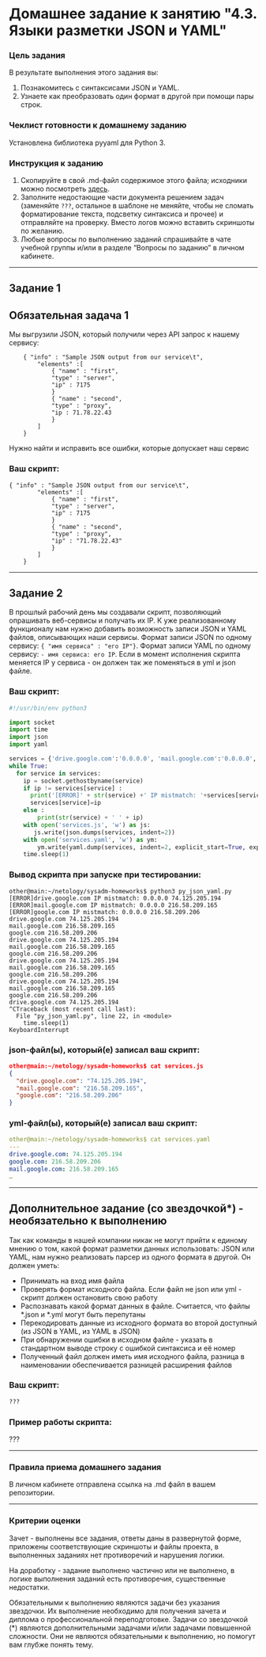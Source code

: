 # Домашнее задание к занятию "4.3. Языки разметки JSON и YAML"

### Цель задания

В результате выполнения этого задания вы:

1. Познакомитесь с синтаксисами JSON и YAML.
2. Узнаете как преобразовать один формат в другой при помощи пары строк.

### Чеклист готовности к домашнему заданию

Установлена библиотека pyyaml для Python 3.

### Инструкция к заданию 

1. Скопируйте в свой .md-файл содержимое этого файла; исходники можно посмотреть [здесь](https://raw.githubusercontent.com/netology-code/sysadm-homeworks/devsys-24/04-script-03-yaml/README.md).
2. Заполните недостающие части документа решением задач (заменяйте `???`, остальное в шаблоне не меняйте, чтобы не сломать форматирование текста, подсветку синтаксиса и прочее) и отправляйте на проверку. Вместо логов можно вставить скриншоты по желанию.
3. Любые вопросы по выполнению заданий спрашивайте в чате учебной группы и/или в разделе “Вопросы по заданию” в личном кабинете.


------

## Задание 1

## Обязательная задача 1
Мы выгрузили JSON, который получили через API запрос к нашему сервису:

```
    { "info" : "Sample JSON output from our service\t",
        "elements" :[
            { "name" : "first",
            "type" : "server",
            "ip" : 7175 
            }
            { "name" : "second",
            "type" : "proxy",
            "ip : 71.78.22.43
            }
        ]
    }
```
  Нужно найти и исправить все ошибки, которые допускает наш сервис

### Ваш скрипт:
```
{ "info" : "Sample JSON output from our service\t",
        "elements" :[
            { "name" : "first",
            "type" : "server",
            "ip" : 7175 
            }
            { "name" : "second",
            "type" : "proxy",
            "ip" : "71.78.22.43"
            }
        ]
    }
```

---

## Задание 2

В прошлый рабочий день мы создавали скрипт, позволяющий опрашивать веб-сервисы и получать их IP. К уже реализованному функционалу нам нужно добавить возможность записи JSON и YAML файлов, описывающих наши сервисы. Формат записи JSON по одному сервису: `{ "имя сервиса" : "его IP"}`. Формат записи YAML по одному сервису: `- имя сервиса: его IP`. Если в момент исполнения скрипта меняется IP у сервиса - он должен так же поменяться в yml и json файле.

### Ваш скрипт:
```python
#!/usr/bin/env python3

import socket
import time
import json
import yaml

services = {'drive.google.com':'0.0.0.0', 'mail.google.com':'0.0.0.0', 'google.com': '0.0.0.0'}
while True:
  for service in services:
    ip = socket.gethostbyname(service)
    if ip != services[service] :
      print('[ERROR]' + str(service) +' IP mistmatch: '+services[service]+' '+ip)
      services[service]=ip
    else :
        print(str(service) + ' ' + ip)
    with open('services.js', 'w') as js:
       js.write(json.dumps(services, indent=2))
    with open('services.yaml', 'w') as ym:
        ym.write(yaml.dump(services, indent=2, explicit_start=True, explicit_end=True))
    time.sleep(1)

```

### Вывод скрипта при запуске при тестировании:
```
other@main:~/netology/sysadm-homeworks$ python3 py_json_yaml.py
[ERROR]drive.google.com IP mistmatch: 0.0.0.0 74.125.205.194
[ERROR]mail.google.com IP mistmatch: 0.0.0.0 216.58.209.165
[ERROR]google.com IP mistmatch: 0.0.0.0 216.58.209.206
drive.google.com 74.125.205.194
mail.google.com 216.58.209.165
google.com 216.58.209.206
drive.google.com 74.125.205.194
mail.google.com 216.58.209.165
google.com 216.58.209.206
drive.google.com 74.125.205.194
mail.google.com 216.58.209.165
google.com 216.58.209.206
drive.google.com 74.125.205.194
mail.google.com 216.58.209.165
google.com 216.58.209.206
drive.google.com 74.125.205.194
^CTraceback (most recent call last):
  File "py_json_yaml.py", line 22, in <module>
    time.sleep(1)
KeyboardInterrupt

```

### json-файл(ы), который(е) записал ваш скрипт:
```json
other@main:~/netology/sysadm-homeworks$ cat services.js
{
  "drive.google.com": "74.125.205.194",
  "mail.google.com": "216.58.209.165",
  "google.com": "216.58.209.206"
}

```

### yml-файл(ы), который(е) записал ваш скрипт:
```yaml
other@main:~/netology/sysadm-homeworks$ cat services.yaml
---
drive.google.com: 74.125.205.194
google.com: 216.58.209.206
mail.google.com: 216.58.209.165
…

```

---

## Дополнительное задание (со звездочкой*) - необязательно к выполнению

Так как команды в нашей компании никак не могут прийти к единому мнению о том, какой формат разметки данных использовать: JSON или YAML, нам нужно реализовать парсер из одного формата в другой. Он должен уметь:
   * Принимать на вход имя файла
   * Проверять формат исходного файла. Если файл не json или yml - скрипт должен остановить свою работу
   * Распознавать какой формат данных в файле. Считается, что файлы *.json и *.yml могут быть перепутаны
   * Перекодировать данные из исходного формата во второй доступный (из JSON в YAML, из YAML в JSON)
   * При обнаружении ошибки в исходном файле - указать в стандартном выводе строку с ошибкой синтаксиса и её номер
   * Полученный файл должен иметь имя исходного файла, разница в наименовании обеспечивается разницей расширения файлов

### Ваш скрипт:
```python
???
```

### Пример работы скрипта:
???

----

### Правила приема домашнего задания

В личном кабинете отправлена ссылка на .md файл в вашем репозитории.

-----

### Критерии оценки

Зачет - выполнены все задания, ответы даны в развернутой форме, приложены соответствующие скриншоты и файлы проекта, в выполненных заданиях нет противоречий и нарушения логики.

На доработку - задание выполнено частично или не выполнено, в логике выполнения заданий есть противоречия, существенные недостатки. 
 
Обязательными к выполнению являются задачи без указания звездочки. Их выполнение необходимо для получения зачета и диплома о профессиональной переподготовке.
Задачи со звездочкой (*) являются дополнительными задачами и/или задачами повышенной сложности. Они не являются обязательными к выполнению, но помогут вам глубже понять тему.

